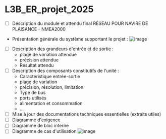 # L3B_ER_projet_2025

- [ ] Description du module et attendu final
 RÉSEAU POUR NAVIRE DE PLAISANCE - NMEA2000
- Présentation générale du système supportant le projet : 
![image](https://github.com/user-attachments/assets/eb1aaab5-a327-41bb-a704-3360e9b9ff27)

- [ ] Description des grandeurs d'entrée et de sortie :
    - plage de variation attendue
    - précision attendue
    - Résultat attendu
- [ ] Description des composants constitutifs de l'unité : 
    - Caractéristique entrée-sortie
    - plage de variation
    - précision, résolution, limitation
    - Type de bus
    - ports utilisés
    - alimentation et consommation
    - ...
- [ ] Mise à jour des documentations techniques essentielles (extraits utiles)
- [ ] Diagramme d'exigence
- [ ] Diagramme de bloc interne
- [ ] Diagramme de cas d'utilisation
![image](https://github.com/user-attachments/assets/57e4b718-a6c9-4e45-8e93-19d325f6bf5b)
